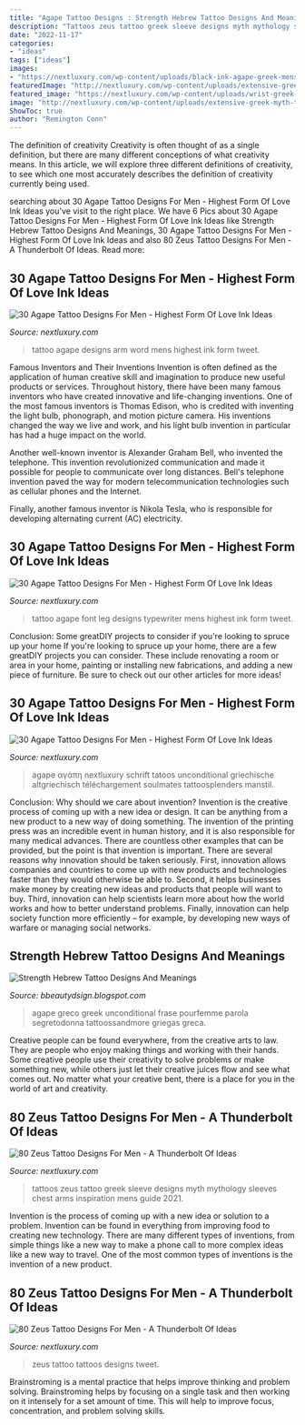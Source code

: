 ```yaml
---
title: "Agape Tattoo Designs : Strength Hebrew Tattoo Designs And Meanings"
description: "Tattoos zeus tattoo greek sleeve designs myth mythology sleeves chest arms inspiration mens guide 2021"
date: "2022-11-17"
categories:
- "ideas"
tags: ["ideas"]
images:
- "https://nextluxury.com/wp-content/uploads/black-ink-agape-greek-mens-small-one-word-tattoo-on-chest.jpg"
featuredImage: "http://nextluxury.com/wp-content/uploads/extensive-greek-myth-tattoos-on-arms-for-men.jpg"
featured_image: "https://nextluxury.com/wp-content/uploads/wrist-greek-agape-tattoo-design-for-men.jpg"
image: "http://nextluxury.com/wp-content/uploads/extensive-greek-myth-tattoos-on-arms-for-men.jpg"
ShowToc: true
author: "Remington Conn"
---
```



The definition of creativity
Creativity is often thought of as a single definition, but there are many different conceptions of what creativity means. In this article, we will explore three different definitions of creativity, to see which one most accurately describes the definition of creativity currently being used.

	

		
searching about 30 Agape Tattoo Designs For Men - Highest Form Of Love Ink Ideas you've visit to the right place. We have 6 Pics about 30 Agape Tattoo Designs For Men - Highest Form Of Love Ink Ideas like Strength Hebrew Tattoo Designs And Meanings, 30 Agape Tattoo Designs For Men - Highest Form Of Love Ink Ideas and also 80 Zeus Tattoo Designs For Men - A Thunderbolt Of Ideas. Read more:
		
    
## 30 Agape Tattoo Designs For Men - Highest Form Of Love Ink Ideas

<img loading=lazy src="http://nextluxury.com/wp-content/uploads/paint-brush-stroke-agape-word-mens-arm-tattoo.jpg" onerror="this.onerror=null;this.src='https://tse1.mm.bing.net/th?id=OIP.HWgWmm3L4khbKa5Q56zeeAHaHa&amp;pid=15.1';" alt="30 Agape Tattoo Designs For Men - Highest Form Of Love Ink Ideas">

_Source: nextluxury.com_

>tattoo agape designs arm word mens highest ink form tweet. 

	

Famous Inventors and Their Inventions
Invention is often defined as the application of human creative skill and imagination to produce new useful products or services. Throughout history, there have been many famous inventors who have created innovative and life-changing inventions.
One of the most famous inventors is Thomas Edison, who is credited with inventing the light bulb, phonograph, and motion picture camera. His inventions changed the way we live and work, and his light bulb invention in particular has had a huge impact on the world.

Another well-known inventor is Alexander Graham Bell, who invented the telephone. This invention revolutionized communication and made it possible for people to communicate over long distances. Bell's telephone invention paved the way for modern telecommunication technologies such as cellular phones and the Internet.

Finally, another famous inventor is Nikola Tesla, who is responsible for developing alternating current (AC) electricity.

    
## 30 Agape Tattoo Designs For Men - Highest Form Of Love Ink Ideas

<img loading=lazy src="http://nextluxury.com/wp-content/uploads/typewriter-font-agape-mens-back-of-lower-leg-tattoo.jpg" onerror="this.onerror=null;this.src='https://tse2.mm.bing.net/th?id=OIP.tWU8FrSngtGE2El3gUkRuAHaGt&amp;pid=15.1';" alt="30 Agape Tattoo Designs For Men - Highest Form Of Love Ink Ideas">

_Source: nextluxury.com_

>tattoo agape font leg designs typewriter mens highest ink form tweet. 

	

Conclusion: Some greatDIY projects to consider if you're looking to spruce up your home
If you're looking to spruce up your home, there are a few greatDIY projects you can consider. These include renovating a room or area in your home, painting or installing new fabrications, and adding a new piece of furniture. Be sure to check out our other articles for more ideas!

    
## 30 Agape Tattoo Designs For Men - Highest Form Of Love Ink Ideas

<img loading=lazy src="https://nextluxury.com/wp-content/uploads/black-ink-agape-greek-mens-small-one-word-tattoo-on-chest.jpg" onerror="this.onerror=null;this.src='https://tse3.mm.bing.net/th?id=OIP.URlBAob9eX2FZkaoS_ZjzwHaHa&amp;pid=15.1';" alt="30 Agape Tattoo Designs For Men - Highest Form Of Love Ink Ideas">

_Source: nextluxury.com_

>agape αγάπη nextluxury schrift tatoos unconditional griechische altgriechisch téléchargement soulmates tattoosplenders manstil. 

	

Conclusion: Why should we care about invention?
Invention is the creative process of coming up with a new idea or design. It can be anything from a new product to a new way of doing something. The invention of the printing press was an incredible event in human history, and it is also responsible for many medical advances. There are countless other examples that can be provided, but the point is that invention is important.
There are several reasons why innovation should be taken seriously. First, innovation allows companies and countries to come up with new products and technologies faster than they would otherwise be able to. Second, it helps businesses make money by creating new ideas and products that people will want to buy. Third, innovation can help scientists learn more about how the world works and how to better understand problems. Finally, innovation can help society function more efficiently – for example, by developing new ways of warfare or managing social networks.

    
## Strength Hebrew Tattoo Designs And Meanings

<img loading=lazy src="https://nextluxury.com/wp-content/uploads/wrist-greek-agape-tattoo-design-for-men.jpg" onerror="this.onerror=null;this.src='https://tse4.mm.bing.net/th?id=OIP.gSSUOUbdYKxOzxW_ySzRwAHaFj&amp;pid=15.1';" alt="Strength Hebrew Tattoo Designs And Meanings">

_Source: bbeautydsign.blogspot.com_

>agape greco greek unconditional frase pourfemme parola segretodonna tattoossandmore griegas greca. 

	

Creative people can be found everywhere, from the creative arts to law. They are people who enjoy making things and working with their hands. Some creative people use their creativity to solve problems or make something new, while others just let their creative juices flow and see what comes out. No matter what your creative bent, there is a place for you in the world of art and creativity.

    
## 80 Zeus Tattoo Designs For Men - A Thunderbolt Of Ideas

<img loading=lazy src="http://nextluxury.com/wp-content/uploads/extensive-greek-myth-tattoos-on-arms-for-men.jpg" onerror="this.onerror=null;this.src='https://tse4.mm.bing.net/th?id=OIP.ubUikD_KHRZRiZKyMOxrKwHaHa&amp;pid=15.1';" alt="80 Zeus Tattoo Designs For Men - A Thunderbolt Of Ideas">

_Source: nextluxury.com_

>tattoos zeus tattoo greek sleeve designs myth mythology sleeves chest arms inspiration mens guide 2021. 

	

Invention is the process of coming up with a new idea or solution to a problem. Invention can be found in everything from improving food to creating new technology. There are many different types of inventions, from simple things like a new way to make a phone call to more complex ideas like a new way to travel. One of the most common types of inventions is the invention of a new product.

    
## 80 Zeus Tattoo Designs For Men - A Thunderbolt Of Ideas

<img loading=lazy src="http://nextluxury.com/wp-content/uploads/historical-deep-myth-tattoos-on-upper-arms-for-men.jpg" onerror="this.onerror=null;this.src='https://tse1.mm.bing.net/th?id=OIP.Rrex2fzw_4Kw51nzVQ3nkwHaHa&amp;pid=15.1';" alt="80 Zeus Tattoo Designs For Men - A Thunderbolt Of Ideas">

_Source: nextluxury.com_

>zeus tattoo tattoos designs tweet. 

	

Brainstroming is a mental practice that helps improve thinking and problem solving. Brainstroming helps by focusing on a single task and then working on it intensely for a set amount of time. This will help to improve focus, concentration, and problem solving skills.

